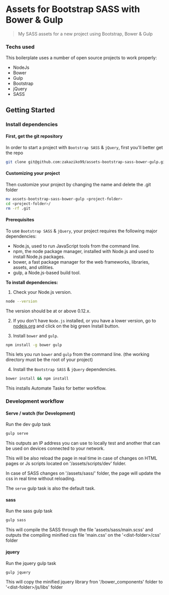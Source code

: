 # Assets for Bootstrap SASS with Bower & Gulp

> My SASS assets for a new project using Bootstrap, Bower & Gulp

### Techs used
This boilerplate uses a number of open source projects to work properly:

  * NodeJs
  * Bower
  * Gulp
  * Bootstrap
  * jQuery
  * SASS

## Getting Started

### Install dependencies

#### First, get the git repository

In order to start a project with `Bootstrap SASS` & `jQuery`, first you'll better get the repo

```sh
git clone git@github.com:zakaziko99/assets-bootstrap-sass-bower-gulp.git
```

#### Customizing your project

Then customize your project by changing the name and delete the .git folder

```sh
mv assets-bootstrap-sass-bower-gulp <project-folder>
cd <project-folder>/
rm -rf .git
```
#### Prerequisites

To use `Bootstrap SASS` & `jQuery`, your project requires the following major dependencies:

- Node.js, used to run JavaScript tools from the command line.
- npm, the node package manager, installed with Node.js and used to install Node.js packages.
- bower, a fast package manager for the web frameworks, libraries, assets, and utilities.
- gulp, a Node.js-based build tool.

**To install dependencies:**

1)  Check your Node.js version.

```sh
node --version
```

The version should be at or above 0.12.x.

2)  If you don't have `Node.js` installed, or you have a lower version, go to [nodejs.org](https://nodejs.org) and click on the big green Install button.

3)  Install `bower` and `gulp`.

```sh
npm install -g bower gulp
```

This lets you run `bower` and `gulp` from the command line. (the working directory must be the root of your project)

4) Install the `Bootstrap SASS` & `jQuery` dependencies.

```sh
bower install && npm install
```

This installs Automate Tasks for better workflow.

### Development workflow

#### Serve / watch (for Development)

Run the dev gulp task

```sh
gulp serve
```

This outputs an IP address you can use to locally test and another that can be used on devices connected to your network.

This will be also reload the page in real time in case of changes on HTML pages or Js scripts located on '/assets/scripts/dev' folder.

In case of SASS changes on '/assets/sass/' folder, the page will update the css in real time without reloading.

The `serve` gulp task is also the default task.

#### sass

Run the sass gulp task

```sh
gulp sass
```

This will compile the SASS through the file 'assets/sass/main.scss' and outputs the compiling minified css file 'main.css' on the '&lt;dist-folder&gt;/css' folder

#### jquery

Run the jquery gulp task

```sh
gulp jquery
```

This will copy the minified jquery library fron '/bower_components' folder to '&lt;dist-folder&gt;/js/libs' folder
